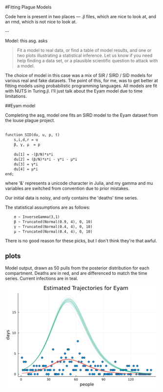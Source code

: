 #Fitting Plague Models


Code here is present in two places — .jl files, which are nice to look at, and an rmd, which is not nice to look at. 

--

Model: this asg. asks

>  Fit a model to real data, or find a table of model results, and one or two plots illustrating a statistical inference. Let us know if you need help finding a data set, or a plausible scientific question to attack with a model.

The choice of model in this case was a mix of SIR / SIRD / SID models for various real and fake datasets. The point of this, for me, was to get better at fitting models using probabilistic programming languages. All models are fit with NUTS in Turing.jl. I'll just talk about the Eyam model due to time limitations.

##Eyam model

Completing the asg, model one fits an SIRD model to the Eyam dataset from the louse plague project. 

```{julia}

function SID(du, u, p, t)
    s,i,d,r = u 
    β, γ, μ  = p  

    du[1] = -(β/N)*s*i
    du[2] = (β/N)*s*i - γ*i - μ*i
    du[3] = γ*i
    du[4] = μ*i
end;

```


where '&' represents a unicode character in Julia, and my gamma and mu variables are switched from convention due to prior mistakes.

Our initial data is noisy, and only contains the 'deaths' time series.

The statistical assumptions are as follows:


```{julia}
    σ ~ InverseGamma(3,1)
    β ~ Truncated(Normal(0.9, 4), 0, 10)
    γ ~ Truncated(Normal(0.4, 4), 0, 10)
    μ ~ Truncated(Normal(0.4, 4), 0, 10)
```

There is no good reason for these picks, but I don't think they're that awful.

## plots

Model output, drawn as 50 pulls from the posterior distribution for each compartment. Deaths are in red, and are differenced to match the time series. Current infections are in teal. 




<img src="https://raw.githubusercontent.com/JasonPekos/Stat744/07d3c1646480536f6e1636417009532f63d00cf2/HW4/plot_92.svg
">






